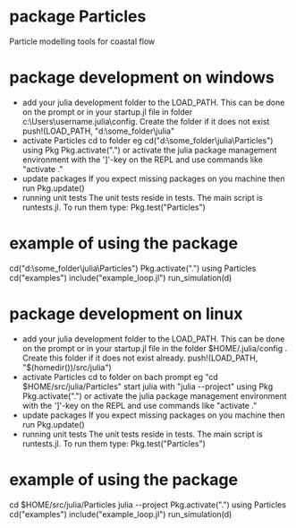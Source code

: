 # package Particles
Particle modelling tools for coastal flow

# package development on windows
- add your julia development folder to the LOAD_PATH. This can be done on the prompt or in your startup.jl file in folder c:\Users\username\.julia\config. Create the folder if it does not exist
push!(LOAD_PATH, "d:\\some_folder\\julia"
- activate Particles
cd to folder eg cd("d:\\some_folder\\julia\\Particles")
using Pkg
Pkg.activate(".")
or activate the julia package management environment with the ']'-key on the REPL and use commands like "activate ."
- update packages
If you expect missing packages on you machine then run
Pkg.update()
- running unit tests
The unit tests reside in tests. The main script is runtests.jl. To run them type:
Pkg.test("Particles")
# example of using the package
cd("d:\\some_folder\\julia\\Particles")
Pkg.activate(".")
using Particles
cd("examples")
include("example_loop.jl")
run_simulation(d)

# package development on linux
- add your julia development folder to the LOAD_PATH. This can be done on the prompt or in your startup.jl file in the folder
$HOME/.julia/config . Create this folder if it does not exist already.
push!(LOAD_PATH, "$(homedir())/src/julia")
- activate Particles
cd to folder on bach prompt eg "cd $HOME/src/julia/Particles" 
start julia with "julia --project"
using Pkg
Pkg.activate(".")
or activate the julia package management environment with the ']'-key on the REPL and use commands like "activate ."
- update packages
If you expect missing packages on you machine then run
Pkg.update()
- running unit tests
The unit tests reside in tests. The main script is runtests.jl. To run them type:
Pkg.test("Particles")
# example of using the package
cd $HOME/src/julia/Particles
julia --project
Pkg.activate(".")
using Particles
cd("examples")
include("example_loop.jl")
run_simulation(d)

